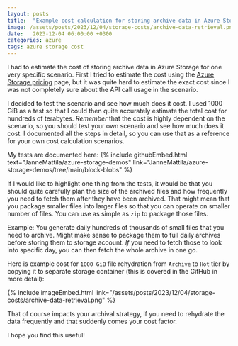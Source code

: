 ```yaml
---
layout: posts
title:  "Example cost calculation for storing archive data in Azure Storage"
image: /assets/posts/2023/12/04/storage-costs/archive-data-retrieval.png
date:   2023-12-04 06:00:00 +0300
categories: azure
tags: azure storage cost
---
```

I had to estimate the cost of storing archive data in Azure Storage
for one very specific scenario.
First I tried to estimate the cost using the
[Azure Storage pricing](https://azure.microsoft.com/en-us/pricing/details/storage/blobs/)
page, but it was quite hard to estimate the exact cost since 
I was not completely sure about the API call usage in the scenario.

I decided to test the scenario and see how much does it cost.
I used 1000 GiB as a test so that I could then quite accurately estimate the total cost
for hundreds of terabytes.
_Remember_ that the cost is highly dependent on the scenario, so you should
test your own scenario and see how much does it cost.
I documented all the steps in detail,
so you can use that as a reference for your own cost calculation scenarios.

My tests are documented here:
{% include githubEmbed.html text="JanneMattila/azure-storage-demos" link="JanneMattila/azure-storage-demos/tree/main/block-blobs" %}

If I would like to highlight one thing from the tests, it would be that you should
quite carefully plan the size of the archived files and how frequently you
need to fetch them after they have been archived.
That might mean that you package smaller files into larger files so that you
can operate on smaller number of files. You can use as simple as `zip` to package those files.

Example: You generate daily hundreds of thousands of small files that you need to archive.
Might make sense to package them to full daily archives before storing them to storage account.
_If_ you need to fetch those to look into specific day, you can then fetch the whole archive in one go.

Here is example cost for `1000 GiB` file rehydration from `Archive` to `Hot` tier by copying it to separate storage container (this is covered in the GitHub in more detail):

{% include imageEmbed.html link="/assets/posts/2023/12/04/storage-costs/archive-data-retrieval.png" %}

That of course impacts your archival strategy, if you need to rehydrate the data frequently
and that suddenly comes your cost factor.

I hope you find this useful!
